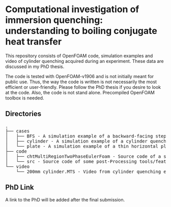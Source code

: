 # Computational investigation of immersion quenching: understanding to boiling conjugate heat transfer

This repository consists of OpenFOAM code, simulation examples and video of cylinder quenching acquired during an experiment. These data are discussed in my PhD thesis.

The code is tested with OpenFOAM-v1906 and is not initially meant for public use. Thus, the way the code is written is not necessarily the most efficient or user-friendly. Please follow the PhD thesis if you desire to look at the code. Also, the code is not stand alone. Precompiled OpenFOAM toolbox is needed.


## Directories
<pre>
.
├── cases
│   ├── BFS - A simulation example of a backward-facing step with conjugate heat transfer
│   ├── cylinder - A simulation example of a cylinder quenched in water
│   └── plate - A simulation example of a thin horizontal plate quenched in water
├── code
│   ├── chtMultiRegionTwoPhaseEulerFoam - Source code of a solver (application) used for the research
│   └── src - Source code of some post-Processing tools/features used during the research
└── video
    └── 200mm_cylinder.MTS - Video from cylinder quenching experiment
</pre>


## PhD Link

A link to the PhD will be added after the final submission.

